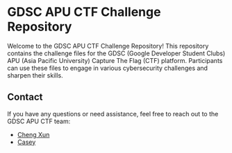 # GDSC APU CTF Challenge Repository

Welcome to the GDSC APU CTF Challenge Repository! This repository contains the challenge files for the GDSC (Google Developer Student Clubs) APU (Asia Pacific University) Capture The Flag (CTF) platform. Participants can use these files to engage in various cybersecurity challenges and sharpen their skills.

## Contact

If you have any questions or need assistance, feel free to reach out to the GDSC APU CTF team:

- [Cheng Xun](www.linkedin.com/in/chai-cheng-xun)
- [Casey]([www.linkedin.com/in/chai-cheng-xun](https://www.linkedin.com/in/casey-tan-profile/))